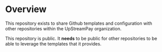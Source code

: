 # Overview
This repository exists to share Github templates and configuration with other repositories within the UpStreamPay organization.

This repository is public. It **needs** to be public for other repositories to be able to leverage the templates that it provides.
